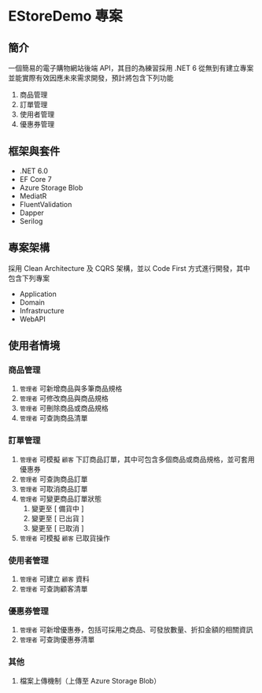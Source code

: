 # EStoreDemo 專案

## 簡介
一個簡易的電子購物網站後端 API，其目的為練習採用 .NET 6 從無到有建立專案並能實際有效因應未來需求開發，預計將包含下列功能
1. 商品管理
1. 訂單管理
1. 使用者管理
1. 優惠券管理

## 框架與套件
* .NET 6.0
* EF Core 7
* Azure Storage Blob
* MediatR
* FluentValidation
* Dapper
* Serilog

## 專案架構
採用 Clean Architecture 及 CQRS 架構，並以 Code First 方式進行開發，其中包含下列專案
* Application 
* Domain 
* Infrastructure 
* WebAPI

## 使用者情境

### 商品管理
1. `管理者` 可新增商品與多筆商品規格
1. `管理者` 可修改商品與商品規格
1. `管理者` 可刪除商品或商品規格
1. `管理者` 可查詢商品清單

### 訂單管理
1. `管理者` 可模擬 `顧客` 下訂商品訂單，其中可包含多個商品或商品規格，並可套用優惠券
1. `管理者` 可查詢商品訂單
1. `管理者` 可取消商品訂單
1. `管理者` 可變更商品訂單狀態
    1. 變更至 [ 備貨中 ] 
	1. 變更至 [ 已出貨 ]
	1. 變更至 [ 已取消 ] 
1. `管理者` 可模擬 `顧客` 已取貨操作

### 使用者管理
1. `管理者` 可建立 `顧客` 資料
1. `管理者` 可查詢顧客清單

### 優惠券管理
1. `管理者` 可新增優惠券，包括可採用之商品、可發放數量、折扣金額的相關資訊
1. `管理者` 可查詢優惠券清單

### 其他
1. 檔案上傳機制（上傳至 Azure Storage Blob）
